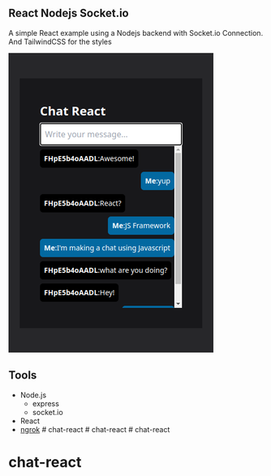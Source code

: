 ## React Nodejs Socket.io

A simple React example using a Nodejs backend with Socket.io Connection. And TailwindCSS for the styles

![](./docs/screenshot.jpg)

## Tools

- Node.js
  - express
  - socket.io
- React
- [ngrok](https://ngrok.com/)
#   c h a t - r e a c t 
 
 #   c h a t - r e a c t 
 
 # chat-react
# chat-react
